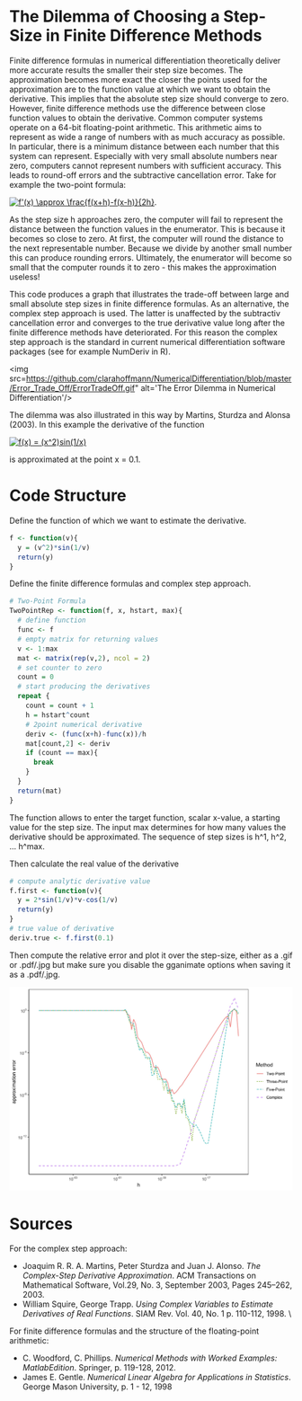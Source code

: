 # The Dilemma of Choosing a Step-Size in Finite Difference Methods

Finite difference formulas in numerical differentiation theoretically deliver more accurate results the smaller their step size becomes. The approximation becomes more exact the closer the points used for the approximation are to the function value at which we want to obtain the derivative. This implies that the absolute step size should converge to zero.
However, finite difference methods use the difference between close function values to obtain the derivative. Common computer systems operate on a 64-bit floating-point arithmetic. This arithmetic aims to represent as wide a range of numbers with as much accuracy as possible. In particular, there is a minimum distance between each number that this system can represent.
Especially with very small absolute numbers near zero, computers cannot represent numbers with sufficient accuracy.
This leads to round-off errors and the subtractive cancellation error.
Take for example the two-point formula:

<a href="https://www.codecogs.com/eqnedit.php?latex=f'(x)&space;\approx&space;\frac{f(x&plus;h)-f(x-h)}{2h}" target="_blank"><img src="https://latex.codecogs.com/gif.latex?f'(x)&space;\approx&space;\frac{f(x&plus;h)-f(x-h)}{2h}" title="f'(x) \approx \frac{f(x+h)-f(x-h)}{2h}" /></a>.

As the step size h approaches zero, the computer will fail to represent the distance between the function values in the enumerator. This is because it becomes so close to zero. At first, the computer will round the distance to the next representable number. Because we divide by another small number this can produce rounding errors. Ultimately, the enumerator will become so small that the computer rounds it to zero - this makes the approximation useless!

This code produces a graph that illustrates the trade-off between large and small absolute step sizes in finite difference formulas. As an alternative, the complex step approach is used. The latter is unaffected by the subtractiv cancellation error and converges to the true derivative value long after the finite difference methods have deteriorated. For this reason the complex step approach is the standard in current numerical differentiation software packages (see for example NumDeriv in R).

<img src=https://github.com/clarahoffmann/NumericalDifferentiation/blob/master/Error_Trade_Off/ErrorTradeOff.gif" alt='The Error Dilemma in Numerical Differentiation'/>

The dilemma was also illustrated in this way by Martins, Sturdza and Alonsa (2003). 
In this example the derivative of the function

<a href="https://www.codecogs.com/eqnedit.php?latex=f(x)&space;=&space;(x^2)sin(1/x)" target="_blank"><img src="https://latex.codecogs.com/gif.latex?f(x)&space;=&space;(x^2)sin(1/x)" title="f(x) = (x^2)sin(1/x)" /></a>

is approximated at the point x = 0.1.

# Code Structure
Define the function of which we want to estimate the derivative.

```r
f <- function(v){
  y = (v^2)*sin(1/v)
  return(y)
}
```
Define the finite difference formulas and complex step approach. 

```r
# Two-Point Formula
TwoPointRep <- function(f, x, hstart, max){
  # define function
  func <- f
  # empty matrix for returning values
  v <- 1:max
  mat <- matrix(rep(v,2), ncol = 2)
  # set counter to zero
  count = 0
  # start producing the derivatives
  repeat {
    count = count + 1
    h = hstart^count
    # 2point numerical derivative
    deriv <- (func(x+h)-func(x))/h
    mat[count,2] <- deriv
    if (count == max){
      break
    }
  }
  return(mat)
}
```
The function allows to enter the target function, scalar x-value, a starting value for the step size. The input max determines for how many values the derivative should be approximated. The sequence of step sizes is h^1, h^2, ... h^max.

Then calculate the real value of the derivative

```r
# compute analytic derivative value
f.first <- function(v){
  y = 2*sin(1/v)*v-cos(1/v)
  return(y)
}
# true value of derivative
deriv.true <- f.first(0.1)
```

Then compute the relative error and plot it over the step-size, either as a .gif or .pdf/.jpg but make sure you disable the gganimate options when saving it as a .pdf/.jpg.

<p align="center">
<img src="ErrorTradeOff.jpg" width="600">
</p>

# Sources
For the complex step approach:
 * Joaquim R. R. A. Martins, Peter Sturdza and Juan J. Alonso. *The Complex-Step Derivative Approximation*. ACM Transactions on Mathematical Software, Vol.29, No. 3, September 2003, Pages 245–262, 2003.
 * William Squire, George Trapp. *Using Complex Variables to Estimate Derivatives of Real Functions*. SIAM Rev. Vol. 40, No. 1 p. 110-112, 1998. \\

For finite difference formulas and the structure of the floating-point arithmetic:
* C. Woodford, C. Phillips. *Numerical Methods with Worked Examples: MatlabEdition*. Springer, p. 119-128, 2012.
* James E. Gentle. *Numerical Linear Algebra for Applications in Statistics*. George Mason University, p. 1 - 12, 1998
